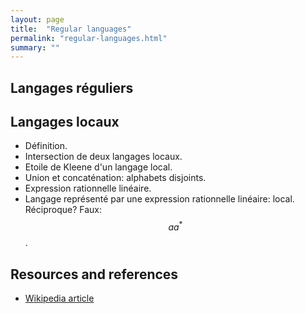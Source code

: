 ```yaml
---
layout: page
title:  "Regular languages"
permalink: "regular-languages.html"
summary: ""
---
```


## Langages réguliers

## Langages locaux
* Définition.
* Intersection de deux langages locaux.
* Etoile de Kleene d'un langage local.
* Union et concaténation: alphabets disjoints.
* Expression rationnelle linéaire.
* Langage représenté par une expression rationnelle linéaire: local. Réciproque? Faux: $$aa^*$$.


## Resources and references
* [Wikipedia article](https://en.wikipedia.org/wiki/Regular_language)
